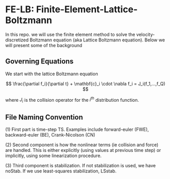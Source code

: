 # FE-LB: Finite-Element-Lattice-Boltzmann

In this repo. we will use the finite element method to solve the velocity-discretized Boltzmann equation (aka Lattice Boltzmann equation).
Below we will present some of the background

## Governing Equations 

We start with the lattice Boltzmann equation

$$ \frac{\partial f_i}{\partial t} + \mathbf{c}_i \cdot \nabla f_i = J_i(f_1,...,f_Q) $$

where $J_i$ is the collision operator for the $i^{th}$ distribution function.

## File Naming Convention

(1) First part is time-step TS. Examples include forward-euler (FWE),
backward-euler (BE), Crank-Nicolson (CN) 

(2) Second component is how the nonlinear terms (ie collision and force)
are handled. This is either explicitly (using values at previous time step)
or implicitly, using some linearization procedure.

(3) Third component is stabilization. If not stabilization is used,
we have noStab. If we use least-squares stabilization, LSstab.
